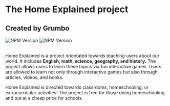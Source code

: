 # The Home Explained project
## Created by Grumbo

![NPM Version](https://img.shields.io/npm/v/react?logo=react) ![NPM Version](https://img.shields.io/npm/v/radix-ui?logo=radixui)
<br></br>

<p>Home Explained is a project orientated towards teaching users about our world.
It includes <b> English, math, science, geography, and history.</b> The project allows users to learn these topics via fun interactive games.
Users are allowed to learn not only through interactive games but also through articles, videos, and books.


Home Explained is directed towards classrooms, homeschooling, or extracurricular activities! The project is free for those doing homeschooling and put at a cheap price for schools.</p>
